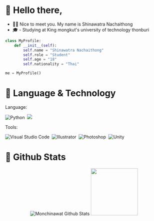 # 👋 Hello there,

- 💂‍♂️ Nice to meet you. My name is Shinawatra Nachaithong
- 🎓 - Studying at King mongkut's university of technology thonburi

```python
class MyProfile:
    def __init__(self):
        self.name = "Shinawatra Nachaithong"
        self.role = "Student"
        self.age = "18"
        self.nationality = "Thai"

me = MyProfile()
```

# 🔧 Language & Technology

Language:

![Python](https://img.shields.io/badge/-Python-2D333B?style=flat&logo=python)&nbsp;
![](https://img.shields.io/badge/-C_Sharp-2D333B?style=flat&logo=c-sharp)&nbsp;


Tools:

![Visual Studio Code](https://img.shields.io/badge/-Visual%20Studio%20Code-2D333B?style=flat&logo=visual-studio-code&logoColor=007ACC)&nbsp;
![Illustrator](https://img.shields.io/badge/-Illustrator-2D333B?style=flat&logo=adobe-illustrator)&nbsp;
![Photoshop](https://img.shields.io/badge/-Photoshop-2D333B?style=flat&logo=adobe-photoshop)&nbsp;
![Unity](https://img.shields.io/badge/-Unity-2D333B?style=flat&logo=unity)&nbsp;




# 💪 Github Stats

<p align="center">
<img src="https://github-readme-stats.vercel.app/api/top-langs/?username=monshinawatra&hide=jupyter%20notebook&layout=compact&theme=nord&show_icons=true" alt="Monchinawat Github Stats" />
<img height=150em src="https://github-readme-stats-eight-theta.vercel.app/api?username=monshinawatra&show_icons=true&theme=nord&include_all_commits=true&count_private=true"/>
</p>

